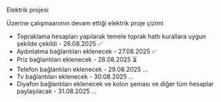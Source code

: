 Elektrik projesi

Üzerine çalışmaarımın devam ettiği elektrik proje çizimi 

- Topraklama hesapları yapılarak temele toprak hattı kurallara uygun şekilde çekildi - 26.08.2025 ✅
- Aydınlatma bağlantıları eklenecek - 27.08.2025  ✅
- Priz bağlantıları eklenecek - 28.08.2025 ⏳️
- Telefon bağlantıları eklenecek - 29.08.2025 ... 
- Tv bağlantıları eklenecek - 30.08.2025 ...
- Diyafon bağlantıları eklenecek ve kolon şeması ve diğer tüm hesaplar paylaşılacak - 31.08.2025 ...
